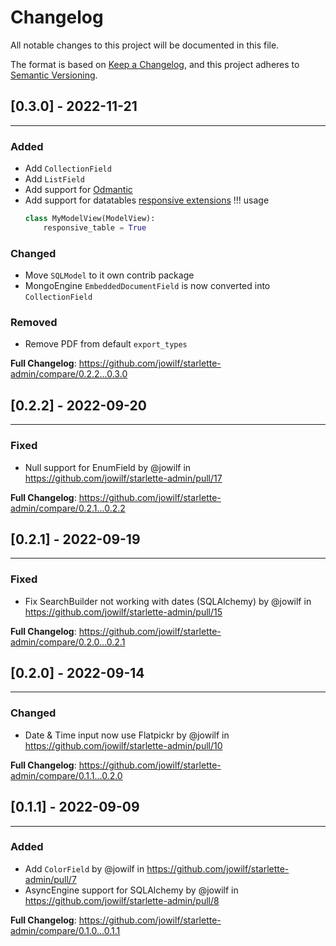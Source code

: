 # Changelog

All notable changes to this project will be documented in this file.

The format is based on [Keep a Changelog](https://keepachangelog.com/en/1.0.0/), and this project adheres
to [Semantic Versioning](https://semver.org/spec/v2.0.0.html).

## [0.3.0] - 2022-11-21

---

### Added

* Add `CollectionField`
* Add `ListField`
* Add support for [Odmantic](https://art049.github.io/odmantic/) 
* Add support for datatables [responsive extensions](https://datatables.net/extensions/responsive/)
!!! usage
    ```python
    class MyModelView(ModelView):
        responsive_table = True
    ```
  
### Changed

* Move `SQLModel` to it own contrib package
* MongoEngine `EmbeddedDocumentField` is now converted into `CollectionField`

### Removed

* Remove PDF from default `export_types`

**Full Changelog**: https://github.com/jowilf/starlette-admin/compare/0.2.2...0.3.0

## [0.2.2] - 2022-09-20

---

### Fixed

*  Null support for EnumField by @jowilf in https://github.com/jowilf/starlette-admin/pull/17

**Full Changelog**: https://github.com/jowilf/starlette-admin/compare/0.2.1...0.2.2


## [0.2.1] - 2022-09-19

---

### Fixed

* Fix SearchBuilder not working with dates (SQLAlchemy) by @jowilf in https://github.com/jowilf/starlette-admin/pull/15

**Full Changelog**: https://github.com/jowilf/starlette-admin/compare/0.2.0...0.2.1


## [0.2.0] - 2022-09-14

---

### Changed

* Date & Time input now use Flatpickr by @jowilf in https://github.com/jowilf/starlette-admin/pull/10

**Full Changelog**: https://github.com/jowilf/starlette-admin/compare/0.1.1...0.2.0


## [0.1.1] - 2022-09-09

---

### Added

- Add `ColorField` by @jowilf in https://github.com/jowilf/starlette-admin/pull/7
- AsyncEngine support for SQLAlchemy by @jowilf in https://github.com/jowilf/starlette-admin/pull/8


**Full Changelog**: https://github.com/jowilf/starlette-admin/compare/0.1.0...0.1.1